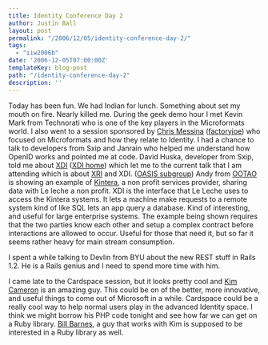 ```yaml
---
title: Identity Conference Day 2
author: Justin Ball
layout: post
permalink: "/2006/12/05/identity-conference-day-2/"
tags:
  - "iiw2006b"
date: '2006-12-05T07:00:00Z'
templateKey: blog-post
path: "/identity-conference-day-2"
description: ''
---
```


Today has been fun. We had Indian for lunch. Something about set my mouth on fire. Nearly killed me. During the geek demo hour I met Kevin Mark from Technorati who is one of the key players in the Microformats world. I also went to a session sponsored by [Chris Messina][1] ([factoryjoe][2]) who focused on Microformats and how they relate to Identity.
I had a chance to talk to developers from Sxip and Janrain who helped me understand how OpenID works and pointed me at code.
David Huska, developer from Sxip, told me about [XDI][3] ([XDI home][4]) which let me to the current talk that I am attending which is about [XRI][5] and XDI. ([OASIS subgroup][6]) Andy from [OOTAO][7] is showing an example of [Kintera][8], a non profit services provider, sharing data with Le leche a non profit. XDI is the interface that Le Leche uses to access the Kintera systems. It lets a machine make requests to a remote system kind of like SQL lets an app query a database. Kind of interesting, and useful for large enterprise systems. The example being shown requires that the two parties know each other and setup a complex contract before interactions are allowed to occur. Useful for those that need it, but so far it seems rather heavy for main stream consumption.

 [1]: http://factoryjoe.com/blog/
 [2]: http://www.claimid.com/factoryjoe
 [3]: http://en.wikipedia.org/wiki/XDI
 [4]: http://www.xdi.org/
 [5]: http://en.wikipedia.org/wiki/XRI
 [6]: http://www.oasis-open.org/committees/tc_home.php?wg_abbrev=xdi
 [7]: http://www.ootao.com/
 [8]: http://www.kinterainc.com/

I spent a while talking to Devlin from BYU about the new REST stuff in Rails 1.2. He is a Rails genius and I need to spend more time with him.

I came late to the Cardspace session, but it looks pretty cool and [Kim Cameron][9] is an amazing guy. This could be on of the better, more innovative, and useful things to come out of Microsoft in a while. Cardspace could be a really cool way to help normal users play in the advanced Identity space. I think we might borrow his PHP code tonight and see how far we can get on a Ruby library. [Bill Barnes][10], a guy that works with Kim is supposed to be interested in a Ruby library as well.

 [9]: http://www.identityblog.com/
 [10]: http://www.cardcarrying.info/
